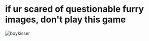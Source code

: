 # if ur scared of questionable furry images, don't play this game
![boykisser](https://preview.redd.it/more-high-quality-boy-kisser-v0-lxf4hm10cfza1.jpg?auto=webp&s=b40b8b23ba885385b9dae94f0bce8c1f54307dc8)
